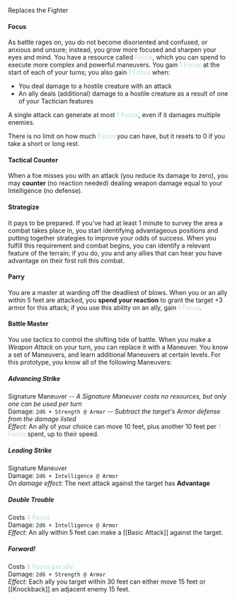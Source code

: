 Replaces the Fighter
#### Focus
As battle rages on, you do not become disoriented and confused, or anxious and unsure; instead, you grow more focused and sharpen your eyes and mind. You have a resource called <font style="color:LightBlue">Focus</font>, which you can spend to execute more complex and powerful maneuvers. You gain <font style="color:LightBlue">1 Focus</font> at the start of each of your turns; you also gain <font style="color:LightBlue">1 Focus</font> when:

- You deal damage to a hostile creature with an attack
- An ally deals (additional) damage to a hostile creature as a result of one of your Tactician features

A single attack can generate at most <font style="color:LightBlue">1 Focus</font>, even if it damages multiple enemies.

There is no limit on how much <font style="color:LightBlue">Focus</font> you can have, but it resets to 0 if you take a short or long rest.
#### Tactical Counter
When a foe misses you with an attack (you reduce its damage to zero), you may **counter** (no reaction needed) dealing weapon damage equal to your Intelligence (no defense).
#### Strategize
It pays to be prepared. If you've had at least 1 minute to survey the area a combat takes place in, you start identifying advantageous positions and putting together strategies to improve your odds of success. 
When you fulfill this requirement and combat begins, you can identify a relevant feature of the terrain; if you do, you and any allies that can hear you have advantage on their first roll this combat. 
#### Parry
You are a master at warding off the deadliest of blows. When you or an ally within 5 feet are attacked, you **spend your reaction** to grant the target +3 armor for this attack; if you use this ability on an ally, gain <font style="color:LightBlue">1 Focus</font>.
#### Battle Master 
You use tactics to control the shifting tide of battle. When you make a *Weapon Attack* on your turn, you can replace it with a Maneuver. You know a set of Maneuvers, and learn additional Maneuvers at certain levels. For this prototype, you know all of the following Maneuvers:
##### Advancing Strike
Signature Maneuver  -- *A Signature Maneuver costs no resources, but only one can be used per turn*  
Damage: `2d6 + Strength @ Armor` -- *Subtract the target's Armor defense from the damage listed*  
*Effect:* An ally of your choice can move 10 feet, plus another 10 feet per <font style="color:LightBlue">1 Focus</font> spent, up to their speed.  
##### Leading Strike
Signature Maneuver  
Damage: `2d6 + Intelligence @ Armor`   
*On damage effect:* The next attack against the target has **Advantage**  
##### Double Trouble
Costs <font style="color:LightBlue">4 Focus</font>  
Damage: `2d6 + Intelligence @ Armor`  
*Effect:* An ally within 5 feet can make a [[Basic Attack]] against the target.
##### Forward!
Costs <font style="color:LightBlue">8 Focus per ally</font>  
Damage: `2d6 + Strength @ Armor`  
*Effect:* Each ally you target within 30 feet can either move 15 feet or [[Knockback]] an adjacent enemy 15 feet.